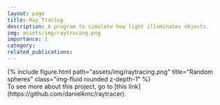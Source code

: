 ```yaml
---
layout: page
title: Ray Tracing
description: A program to simulate how light illuminates objects.
img: assets/img/raytracing.png 
importance: 1
category: 
related_publications: 
---
```

<div class="row">
    <div class="col-sm mt-3 mt-md-0">
        {% include figure.html path="assets/img/raytracing.png" title="Random spheres" class="img-fluid rounded z-depth-1" %}
    </div>
</div>
To see more about this project, go to [this link](https://github.com/danielkmc/raytracer).

